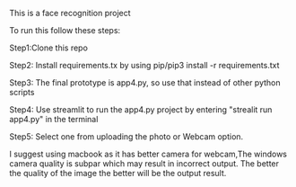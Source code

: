 This is a face recognition project 

To run this follow these steps:

Step1:Clone this repo

Step2: Install requirements.tx by using pip/pip3 install -r requirements.txt

Step3: The final prototype is app4.py, so use that instead of other python scripts

Step4: Use streamlit to run the app4.py project by entering "strealit run app4.py" in the terminal

Step5: Select one from uploading the photo or Webcam option.


I suggest using macbook as it has better camera for webcam,The windows camera quality is subpar which may result in incorrect output. The better the quality of the image the better will be the output result.

